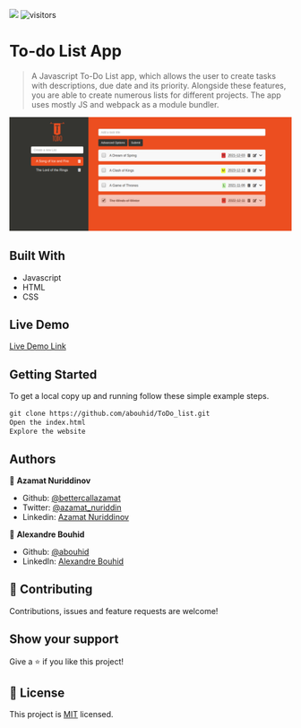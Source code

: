 ![](https://img.shields.io/badge/Microverse-blueviolet)
![visitors](https://visitor-badge.glitch.me/badge?page_id=abouhid/ToDo_list)


# To-do List App

> A Javascript To-Do List app, which allows the user to create tasks with descriptions, due date and its priority. Alongside these features, you are able to create numerous lists for different projects. The app uses mostly JS and webpack as a module bundler. 

![screenshot](./screenshot1.png)

## Built With

- Javascript
- HTML
- CSS

## Live Demo

[Live Demo Link](https://rawcdn.githack.com/abouhid/ToDo_list/a197af7d187ba32312cbb632062acbcec30b6fee/dist/index.html)

## Getting Started

To get a local copy up and running follow these simple example steps.

```
git clone https://github.com/abouhid/ToDo_list.git
Open the index.html
Explore the website
```

## Authors

👤 **Azamat Nuriddinov**

- Github: [@bettercallazamat](https://github.com/bettercallazamat)
- Twitter: [@azamat_nuriddin](https://twitter.com/azamat_nuriddin)
- Linkedin: [Azamat Nuriddinov](https://www.linkedin.com/in/azamat-nuriddinov-57579868)

👤 **Alexandre Bouhid**

- Github: [@abouhid](https://github.com/abouhid)
- LinkedIn: [Alexandre Bouhid](https://www.linkedin.com/in/alexandrebouhid/)

## 🤝 Contributing

Contributions, issues and feature requests are welcome!

## Show your support

Give a ⭐️ if you like this project!

## 📝 License

This project is [MIT](lic.url) licensed.

